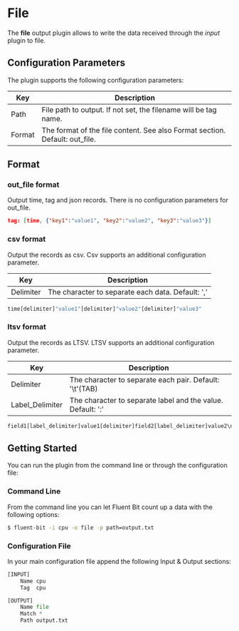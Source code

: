 # File

The __file__ output plugin allows to write the data received through the _input_ plugin to file. 

## Configuration Parameters

The plugin supports the following configuration parameters:

| Key  | Description |
|------|-------------|
| Path | File path to output. If not set, the filename will be tag name.|
| Format | The format of the file content. See also Format section. Default: out_file.|

## Format

### out_file format

Output time, tag and json records. There is no configuration parameters for out_file.

```json
tag: [time, {"key1":"value1", "key2":"value2", "key3":"value3"}]
```

### csv format

Output the records as csv. Csv supports an additional configuration parameter.

| Key  | Description |
|------|-------------|
| Delimiter | The character to separate each data. Default: ','|


```python
time[delimiter]"value1"[delimiter]"value2"[delimiter]"value3"
```

### ltsv format

Output the records as LTSV. LTSV supports an additional configuration parameter.

| Key  | Description |
|------|-------------|
| Delimiter       | The character to separate each pair. Default: '\t'(TAB)|
| Label_Delimiter | The character to separate label and the value. Default: ':'|

```python
field1[label_delimiter]value1[delimiter]field2[label_delimiter]value2\n
```

## Getting Started

You can run the plugin from the command line or through the configuration file:

### Command Line

From the command line you can let Fluent Bit count up a data with the following options:

```bash
$ fluent-bit -i cpu -o file -p path=output.txt
```

### Configuration File

In your main configuration file append the following Input & Output sections:

```python
[INPUT]
    Name cpu
    Tag  cpu

[OUTPUT]
    Name file
    Match *
    Path output.txt
```
